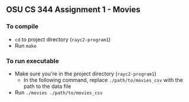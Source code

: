 ## OSU CS 344 Assignment 1 - Movies

### To compile

- `cd` to project directory (`rayc2-program1`)
- Run `make`

### To run executable

- Make sure you're in the project directory (`rayc2-program1`)
  - In the following command, replace `./path/to/movies_csv` with the path to the data file
- Run `./movies ./path/to/movies_csv`
